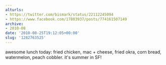 ```yaml
---
alturls:
- https://twitter.com/bismark/status/22112245094
- https://www.facebook.com/17803937/posts/774161507149
archive:
- 2010-08
date: '2010-08-25T19:12:05+00:00'
slug: '1282763525'
---
```


awesome lunch today: fried chicken, mac + cheese, fried okra, corn bread, watermelon, peach cobbler. it's summer in SF!

